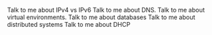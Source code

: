 Talk to me about IPv4 vs IPv6
Talk to me about DNS.
Talk to me about virtual environments.
Talk to me about databases
Talk to me about distributed systems
Talk to me about DHCP

